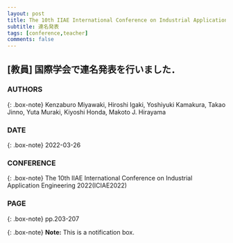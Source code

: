 ```yaml
---
layout: post
title: The 10th IIAE International Conference on Industrial Application Engineering 2022(ICIAE2022) 
subtitle: 連名発表
tags: [conference,teacher]
comments: false
---
```

## [教員] 国際学会で連名発表を行いました．

### AUTHORS

{: .box-note}
Kenzaburo Miyawaki, Hiroshi Igaki, Yoshiyuki Kamakura, Takao Jinno, Yuta Muraki, Kiyoshi Honda, Makoto J. Hirayama


### DATE

{: .box-note}
2022-03-26


### CONFERENCE

{: .box-note}
The 10th IIAE International Conference on Industrial Application Engineering 2022(ICIAE2022) 


### PAGE

{: .box-note}
pp.203-207



{: .box-note}
**Note:** This is a notification box.
